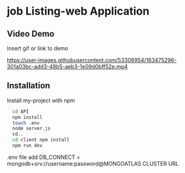 # job Listing-web Application
## Video Demo

Insert gif or link to demo

https://user-images.githubusercontent.com/53308954/163475296-301a03bc-add3-48b5-aeb3-1e09d0bff52e.mp4
## Installation

Install my-project with npm

```bash
  cd API
  npm install
  touch .env
  node server.js
  cd.. 
  cd client npm install
  npm run dev
```
.env file add DB_CONNECT = mongodb+srv://username:password@MONGOATLAS CLUSTER URL
